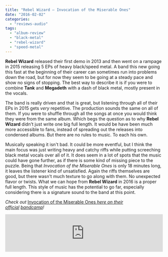 ```yaml
---
title: "Rebel Wizard – Invocation of the Miserable Ones"
date: "2016-02-02"
categories: 
  - "reviews-audio"
tags: 
  - "album-review"
  - "black-metal"
  - "rebel-wizard"
  - "speed-metal"
---
```


**Rebel Wizard** released their first demo in 2013 and then went on a rampage in 2015 releasing 5 EPs of heavy black/speed metal. A band this new going this fast at the beginning of their career can sometimes run into problems down the road, but for now they seem to be going at a steady pace and show no signs of stopping. The best way to describe it is if you were to combine **Tank** and **Megadeth** with a dash of black metal, mostly present in the vocals.

The band is really driven and that is great, but listening through all of their EPs in 2015 gets _very_ repetitive. The production sounds the same on all of them. If you were to shuffle through all the songs at once you would think they were from the same album. Which begs the question as to why **Rebel Wizard** didn't just write one big full length. It would be have been much more accessible to fans, instead of spreading out the releases into condensed albums. But there are no rules to music. To each his own.

Musically speaking it isn't bad. It could be more eventful, but I think the main focus was just writing heavy and catchy riffs while putting screeching black metal vocals over all of it. It does seem in a lot of spots that the music could have gone further, as if there is some kind of missing piece to the puzzle. Being that _Invocation of the Miserable Ones_ is only 18 minutes long, it leaves the listener kind of unsatisfied. Again the riffs themselves are good, but there wasn't much texture to go along with them. No unexpected flavor or twists. What we can hope from **Rebel Wizard** in 2016 is a proper full length. This style of music has the potential to go far, especially considering there is a signature sound to the band at this point.

_Check out_ [Invocation of the Miserable Ones _here on their official_](http://rebelwizard.bandcamp.com/album/invocation-of-the-miserable-ones) _[bandcamp](http://rebelwizard.bandcamp.com/album/invocation-of-the-miserable-ones)!_

<iframe style="border: 0; width: 100%; height: 120px;" src="https://bandcamp.com/EmbeddedPlayer/album=2793714403/size=large/bgcol=ffffff/linkcol=0687f5/tracklist=false/artwork=small/transparent=true/" width="300" height="150" seamless=""><a href="http://rebelwizard.bandcamp.com/album/invocation-of-the-miserable-ones">Invocation of the miserable ones by REBEL WIZARD</a></iframe>
